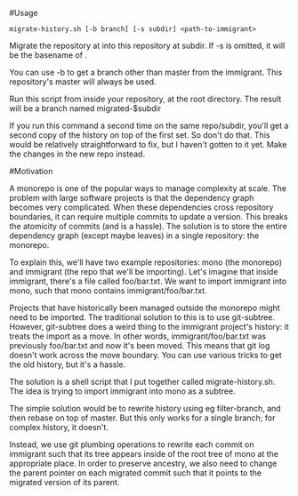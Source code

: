#Usage

	migrate-history.sh [-b branch] [-s subdir] <path-to-immigrant>

Migrate the repository at <path-to-repo> into this repository at
subdir.  If -s is omitted, it will be the basename of
<path-to-repo>.

You can use -b to get a branch other than master from the immigrant.
This repository's master will always be used.

Run this script from inside your repository, at the root directory.  The
result will be a branch named migrated-\$subdir

If you run this command a second time on the same repo/subdir, you'll
get a second copy of the history on top of the first set.  So don't do
that.  This would be relatively straightforward to fix, but I haven't
gotten to it yet.  Make the changes in the new repo instead.

#Motivation

A monorepo is one of the popular ways to manage complexity at scale.
The problem with large software projects is that the dependency graph
becomes very complicated.  When these dependencies cross repository
boundaries, it can require multiple commits to update a version.  This
breaks the atomicity of commits (and is a hassle).  The solution is to
store the entire dependency graph (except maybe leaves) in a single
repository: the monorepo.

To explain this, we'll have two example repositories: mono (the
monorepo) and immigrant (the repo that we'll be importing).  Let's
imagine that inside immigrant, there's a file called foo/bar.txt.  We
want to import immigrant into mono, such that mono contains
immigrant/foo/bar.txt.

Projects that have historically been managed outside the monorepo
might need to be imported.  The traditional solution to this is to use
git-subtree.  However, git-subtree does a weird thing to the immigrant
project's history: it treats the import as a move. In other words,
immigrant/foo/bar.txt was previously foo/bar.txt and now it's been
moved.  This means that git log doesn't work across the move boundary.
You can use various tricks to get the old history, but it's a hassle.

The solution is a shell script that I put together called
migrate-history.sh.  The idea is trying to import immigrant into mono
as a subtree.

The simple solution would be to rewrite history using eg
filter-branch, and then rebase on top of master.  But this only works
for a single branch; for complex history, it doesn't.

Instead, we use git plumbing operations to rewrite each commit on
immigrant such that its tree appears inside of the root tree of mono
at the appropriate place.  In order to preserve ancestry, we also need
to change the parent pointer on each migrated commit such that it
points to the migrated version of its parent.
